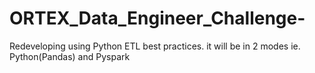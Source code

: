 # ORTEX_Data_Engineer_Challenge- 
Redeveloping using Python ETL best practices. it will be in 2 modes ie. Python(Pandas) and Pyspark
